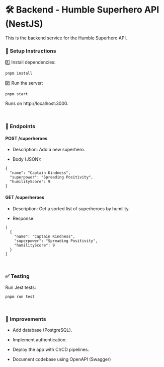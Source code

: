 # 🛠️ Backend - Humble Superhero API (NestJS)

This is the backend service for the Humble Superhero API.

### 🚀 Setup Instructions

1️⃣ Install dependencies:

```
pnpm install
```

2️⃣ Run the server:

```
pnpm start
```

Runs on http://localhost:3000.

&nbsp;

### 📌 Endpoints

#### POST /superheroes

- Description: Add a new superhero.

- Body (JSON):

```
{
  "name": "Captain Kindness",
  "superpower": "Spreading Positivity",
  "humilityScore": 9
}
```

#### GET /superheroes

- Description: Get a sorted list of superheroes by humility.

- Response:

```
[
  {
    "name": "Captain Kindness",
    "superpower": "Spreading Positivity",
    "humilityScore": 9
  }
]
```

&nbsp;

### ✅ Testing

Run Jest tests:

```
pnpm run test
```

&nbsp;

### 🔄 Improvements

- Add database (PostgreSQL).

- Implement authentication.

- Deploy the app with CI/CD pipelines.

- Document codebase using OpenAPI (Swagger)
